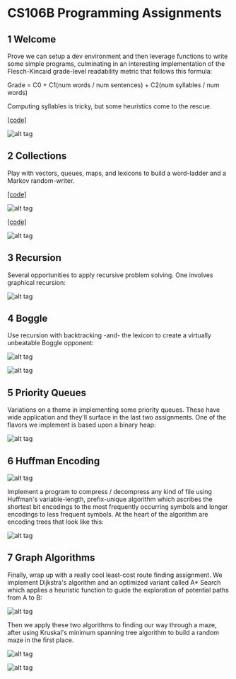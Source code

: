 # CS106B Programming Assignments

## 1 Welcome

Prove we can setup a dev environment and then leverage functions to write some simple programs, culminating in an interesting implementation of the Flesch-Kincaid grade-level readability metric that follows this formula:

   Grade = C0 + C1(num words / num sentences) + C2(num syllables / num words)

Computing syllables is tricky, but some heuristics come to the rescue.

[[code]](2013_spring/01-welcome)

![alt tag](2013_spring/01-welcome/4_flesch_kincaid/grade-level-text.png)

## 2 Collections

Play with vectors, queues, maps, and lexicons to build a word-ladder and a Markov random-writer.

[[code]](2013_spring/02-collections/word_ladder)

![alt tag](2013_spring/02-collections/word-ladder.png)

[[code]](2013_spring/02-collections/random_writer)

![alt tag](2013_spring/02-collections/markov-writer.png)

## 3 Recursion

Several opportunities to apply recursive problem solving.  One involves graphical recursion:

![alt tag](../08-recursion-strategies/readerEx.08.18/screen_shots/sierpinski-triangle.png)

## 4 Boggle

Use recursion with backtracking -and- the lexicon to create a virtually unbeatable Boggle opponent:

![alt tag](2013_spring/04-boggle/boggle-des-1.jpg)

![alt tag](2013_spring/04-boggle/boggle.png)

## 5 Priority Queues

Variations on a theme in implementing some priority queues.  These have wide application and they'll surface in the last two assignments.  One of the flavors we implement is based upon a binary heap:

![alt tag](2013_spring/05-priority-queues/pqueue.png)

## 6 Huffman Encoding

![alt tag](2013_spring/06-huffman-encoding/encoding.jpg)

Implement a program to compress / decompress any kind of file using Huffman's variable-length, prefix-unique algorithm which ascribes the shortest bit encodings to the most frequently occurring symbols and longer encodings to less frequent symbols.  At the heart of the algorithm are encoding trees that look like this:

![alt tag](2013_spring/06-huffman-encoding/huffman-encoding.png)

## 7 Graph Algorithms

Finally, wrap up with a really cool least-cost route finding assignment.  We implement Dijkstra's algorithm and an optimized variant called A* Search which applies a heuristic function to guide the exploration of potential paths from A to B:

![alt tag](2013_spring/07-graph-algorithms/screen_shots/dijkstra-v-astar-hires.png)

Then we apply these two algorithms to finding our way through a maze, after using Kruskal's minimum spanning tree algorithm to build a random maze in the first place.

![alt tag](2013_spring/07-graph-algorithms/screen_shots/kruskal.png)

![alt tag](2013_spring/07-graph-algorithms/screen_shots/maze-runner-hires.png)
